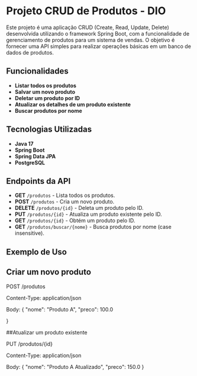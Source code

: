 # Projeto CRUD de Produtos - DIO

Este projeto é uma aplicação CRUD (Create, Read, Update, Delete) desenvolvida utilizando o framework Spring Boot, com a funcionalidade de gerenciamento de produtos para um sistema de vendas. O objetivo é fornecer uma API simples para realizar operações básicas em um banco de dados de produtos.

## Funcionalidades

- **Listar todos os produtos**
- **Salvar um novo produto**
- **Deletar um produto por ID**
- **Atualizar os detalhes de um produto existente**
- **Buscar produtos por nome**

## Tecnologias Utilizadas

- **Java 17**
- **Spring Boot**
- **Spring Data JPA**
- **PostgreSQL** 

## Endpoints da API

- **GET** `/produtos` - Lista todos os produtos.
- **POST** `/produtos` - Cria um novo produto.
- **DELETE** `/produtos/{id}` - Deleta um produto pelo ID.
- **PUT** `/produtos/{id}` - Atualiza um produto existente pelo ID.
- **GET** `/produtos/{id}` - Obtém um produto pelo ID.
- **GET** `/produtos/buscar/{nome}` - Busca produtos por nome (case insensitive).

## Exemplo de Uso

## Criar um novo produto
POST /produtos

Content-Type: application/json

Body: {
  "nome": "Produto A",
    "preco": 100.0
 
}

##Atualizar um produto existente

PUT /produtos/{id}

Content-Type: application/json

Body: {
  "nome": "Produto A Atualizado",
  "preco": 150.0
}

